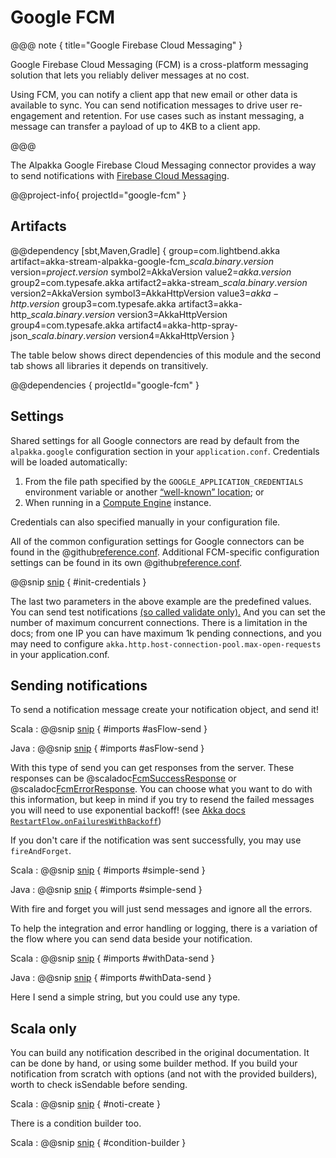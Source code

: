 # Google FCM

@@@ note { title="Google Firebase Cloud Messaging" }

Google Firebase Cloud Messaging (FCM) is a cross-platform messaging solution that lets you reliably deliver messages at no cost.

Using FCM, you can notify a client app that new email or other data is available to sync. You can send notification messages to drive user re-engagement and retention. For use cases such as instant messaging, a message can transfer a payload of up to 4KB to a client app.

@@@

The Alpakka Google Firebase Cloud Messaging connector provides a way to send notifications with [Firebase Cloud Messaging](https://firebase.google.com/docs/cloud-messaging/).

@@project-info{ projectId="google-fcm" }

## Artifacts

@@dependency [sbt,Maven,Gradle] {
  group=com.lightbend.akka
  artifact=akka-stream-alpakka-google-fcm_$scala.binary.version$
  version=$project.version$
  symbol2=AkkaVersion
  value2=$akka.version$
  group2=com.typesafe.akka
  artifact2=akka-stream_$scala.binary.version$
  version2=AkkaVersion
  symbol3=AkkaHttpVersion
  value3=$akka-http.version$
  group3=com.typesafe.akka
  artifact3=akka-http_$scala.binary.version$
  version3=AkkaHttpVersion
  group4=com.typesafe.akka
  artifact4=akka-http-spray-json_$scala.binary.version$
  version4=AkkaHttpVersion
}

The table below shows direct dependencies of this module and the second tab shows all libraries it depends on transitively.

@@dependencies { projectId="google-fcm" }


## Settings

Shared settings for all Google connectors are read by default from the `alpakka.google` configuration section in your `application.conf`.
Credentials will be loaded automatically:

1. From the file path specified by the `GOOGLE_APPLICATION_CREDENTIALS` environment variable or another [“well-known” location](https://medium.com/google-cloud/use-google-cloud-user-credentials-when-testing-containers-locally-acb57cd4e4da); or
2. When running in a [Compute Engine](https://cloud.google.com/compute) instance.

Credentials can also specified manually in your configuration file.

All of the common configuration settings for Google connectors can be found in the @github[reference.conf](/google-cloud-common/src/main/resources/reference.conf).
Additional FCM-specific configuration settings can be found in its own @github[reference.conf](/google-fcm/src/main/resources/reference.conf).

@@snip [snip](/google-fcm/src/test/resources/application.conf) { #init-credentials }

The last two parameters in the above example are the predefined values.
You can send test notifications [(so called validate only).](https://firebase.google.com/docs/reference/fcm/rest/v1/projects.messages/send)
And you can set the number of maximum concurrent connections.
There is a limitation in the docs; from one IP you can have maximum 1k pending connections,
and you may need to configure `akka.http.host-connection-pool.max-open-requests` in your application.conf.


## Sending notifications

To send a notification message create your notification object, and send it!

Scala
: @@snip [snip](/google-fcm/src/test/scala/docs/scaladsl/FcmExamples.scala) { #imports #asFlow-send }

Java
: @@snip [snip](/google-fcm/src/test/java/docs/javadsl/FcmExamples.java) { #imports #asFlow-send }

With this type of send you can get responses from the server.
These responses can be @scaladoc[FcmSuccessResponse](akka.stream.alpakka.google.firebase.fcm.FcmSuccessResponse) or @scaladoc[FcmErrorResponse](akka.stream.alpakka.google.firebase.fcm.FcmErrorResponse).
You can choose what you want to do with this information, but keep in mind
if you try to resend the failed messages you will need to use exponential backoff! (see [Akka docs `RestartFlow.onFailuresWithBackoff`](https://doc.akka.io/docs/akka/current/stream/operators/RestartFlow/onFailuresWithBackoff.html))

If you don't care if the notification was sent successfully, you may use `fireAndForget`.

Scala
: @@snip [snip](/google-fcm/src/test/scala/docs/scaladsl/FcmExamples.scala) { #imports #simple-send }

Java
: @@snip [snip](/google-fcm/src/test/java/docs/javadsl/FcmExamples.java) { #imports #simple-send }

With fire and forget you will just send messages and ignore all the errors.

To help the integration and error handling or logging, there is a variation of the flow where you can send data beside your notification.

Scala
: @@snip [snip](/google-fcm/src/test/scala/docs/scaladsl/FcmExamples.scala) { #imports #withData-send }

Java
: @@snip [snip](/google-fcm/src/test/java/docs/javadsl/FcmExamples.java) { #imports #withData-send }

Here I send a simple string, but you could use any type.

## Scala only

You can build any notification described in the original documentation.
It can be done by hand, or using some builder method.
If you build your notification from scratch with options (and not with the provided builders), worth to check isSendable before sending.

Scala
: @@snip [snip](/google-fcm/src/test/scala/docs/scaladsl/FcmExamples.scala) { #noti-create }

There is a condition builder too.

Scala
: @@snip [snip](/google-fcm/src/test/scala/docs/scaladsl/FcmExamples.scala) { #condition-builder }
